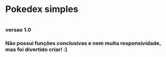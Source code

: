 <h1> Pokedex simples<h1>
 <h3>versao 1.0<h3>
 Não possui funções conclusivas e nem muita responsividade, mas foi divertido criar! :)

